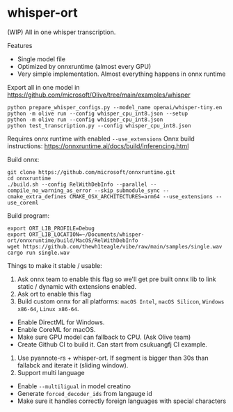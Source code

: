 # whisper-ort

(WIP) All in one whisper transcription. 

Features
- Single model file
- Optimized by onnxruntime (almost every GPU)
- Very simple implementation. Almost everything happens in onnx runtime

Export all in one model in https://github.com/microsoft/Olive/tree/main/examples/whisper

```console
python prepare_whisper_configs.py --model_name openai/whisper-tiny.en
python -m olive run --config whisper_cpu_int8.json --setup
python -m olive run --config whisper_cpu_int8.json
python test_transcription.py --config whisper_cpu_int8.json
```

Requires onnx runtime with enabled `--use_extensions`
Onnx build instructions:
https://onnxruntime.ai/docs/build/inferencing.html

Build onnx:
```console
git clone https://github.com/microsoft/onnxruntime.git
cd onnxruntime
./build.sh --config RelWithDebInfo --parallel --compile_no_warning_as_error --skip_submodule_sync --cmake_extra_defines CMAKE_OSX_ARCHITECTURES=arm64 --use_extensions --use_coreml
```

Build program:
```console
export ORT_LIB_PROFILE=Debug
export ORT_LIB_LOCATION=~/Documents/whisper-ort/onnxruntime/build/MacOS/RelWithDebInfo
wget https://github.com/thewh1teagle/vibe/raw/main/samples/single.wav
cargo run single.wav
```

Things to make it stable / usable:
1. Ask onnx team to enable this flag so we'll get pre built onnx lib to link static / dynamic with extensions enabled.
2. Ask ort to enable this flag
3. Build custom onnx for all platforms: `macOS Intel`, `macOS Silicon`, `Windows x86-64`, `Linux x86-64`.
-   Enable DirectML for Windows. 
-   Enable CoreML for macOS.
-   Make sure GPU model can fallback to CPU. (Ask Olive team)
-   Create Github CI to build it. Can start from csukuangfj CI example.
1. Use pyannote-rs + whisper-ort. If segment is bigger than 30s than fallabck and iterate it (sliding window).
2. Support multi language
-   Enable `--multiligual` in model creatino
-   Generate `forced_decoder_ids` from langauge id
-   Make sure it handles correctly foreign languages with special characters